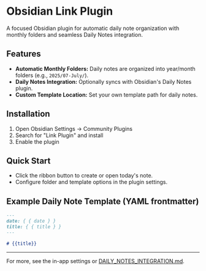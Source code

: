 # Obsidian Link Plugin

A focused Obsidian plugin for automatic daily note organization with monthly folders and seamless Daily Notes integration.

## Features

- **Automatic Monthly Folders:** Daily notes are organized into year/month folders (e.g., `2025/07-July/`).
- **Daily Notes Integration:** Optionally syncs with Obsidian's Daily Notes plugin.
- **Custom Template Location:** Set your own template path for daily notes.

## Installation

1. Open Obsidian Settings → Community Plugins
2. Search for "Link Plugin" and install
3. Enable the plugin

## Quick Start

- Click the ribbon button to create or open today's note.
- Configure folder and template options in the plugin settings.

## Example Daily Note Template (YAML frontmatter)

```markdown
---
date: { { date } }
title: { { title } }
---

# {{title}}
```

---

For more, see the in-app settings or [DAILY_NOTES_INTEGRATION.md](./DAILY_NOTES_INTEGRATION.md).

